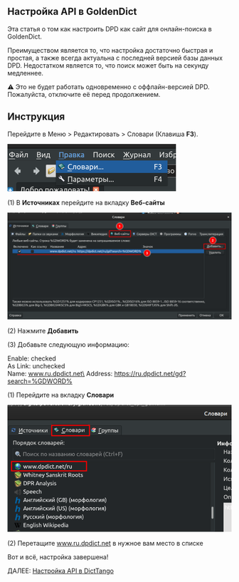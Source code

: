 ## Настройка API в GoldenDict

Эта статья о том как настроить DPD как сайт для онлайн-поиска в GoldenDict. 

Преимуществом является то, что настройка достаточно быстрая и простая, а также всегда актуальна с последней версией базы данных DPD. Недостатком является то, что поиск может быть на секунду медленнее.

⚠️ Это не будет работать одновременно с оффлайн-версией DPD. Пожалуйста, отключите её перед продолжением.

## Инструкция

Перейдите в Меню > Редактировать > Словари (Клавиша **F3**).

![open dictionaries](../pics/dpdict.net/dpdict_api_gd_open_dictionaries.png)


(1) В **Источниках** перейдите на вкладку **Веб-сайты**

![add website](../pics/dpdict.net/dpdict_api_gd_add_website.png)


(2) Нажмите **Добавить**


(3) Добавьте следующую информацию:

Enable: checked\
As Link: unchecked\
Name: www.ru.dpdict.net\
Address: https://ru.dpdict.net/gd?search=%GDWORD%

(1) Перейдите на вкладку **Словари**

![reorder dictionaries](../pics/dpdict.net/dpdict_api_gd_reorder_dictionaries.png)

(2) Перетащите www.ru.dpdict.net в нужное вам место в списке

Вот и всё, настройка завершена!

ДАЛЕЕ: [Настройка API в DictTango](dpdict_api_dt.md)